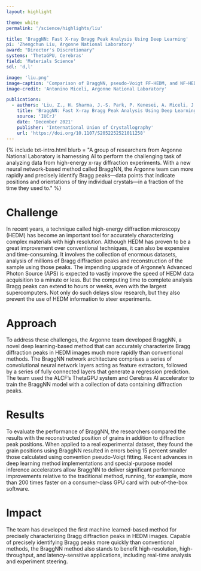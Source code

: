 ```yaml
---
layout: highlight

theme: white
permalink: '/science/highlights/liu'

title: 'BraggNN: Fast X-ray Bragg Peak Analysis Using Deep Learning'
pi: 'Zhengchun Liu, Argonne National Laboratory'
award: "Director's Discretionary"
systems: 'ThetaGPU, Cerebras'
field: 'Materials Science'
sdl: 'd,l'

image: 'liu.png' 
image-caption: 'Comparison of BraggNN, pseudo-Voigt FF-HEDM, and NF-HEDM. Grain positions from NF-HEDM (black squares), pseudo-Voigt FF-HEDM (red circles) and BraggNN FF-HEDM (blue triangles) overlaid on the NF-HEDM confidence map.'
image-credit: 'Antonino Miceli, Argonne National Laboratory'

publications:
  - authors: 'Liu, Z., H. Sharma, J.-S. Park, P. Kenesei, A. Miceli, J. Almer, R. Kettimuthu, and I. Foster'
    title: 'BraggNN: Fast X-ray Bragg Peak Analysis Using Deep Learning'
    source: 'IUCrJ'
    date: 'December 2021'
    publisher: 'International Union of Crystallography'
    url: 'https://doi.org/10.1107/S2052252521011258'
---
```




{% include txt-intro.html 
    blurb = "A group of researchers from Argonne National Laboratory is harnessing AI to perform the challenging task of analyzing data from high-energy x-ray diffraction experiments. With a new neural network-based method called BraggNN, the Argonne team can more rapidly and precisely identify Bragg peaks—data points that indicate positions and orientations of tiny individual crystals—in a fraction of the time they used to."
%}



# Challenge

In recent years, a technique called high-energy diffraction microscopy (HEDM) has become an important tool for accurately characterizing complex materials with high resolution. Although HEDM has proven to be a great improvement over conventional techniques, it can also be expensive and time-consuming. It involves the collection of enormous datasets, analysis of millions of Bragg diffraction peaks and reconstruction of the sample using those peaks. The impending upgrade of Argonne’s Advanced Photon Source (APS) is expected to vastly improve the speed of HEDM data acquisition to a minute or less. But the computing time to complete analysis Bragg peaks can extend to hours or weeks, even with the largest supercomputers. Not only do such delays slow research, but they also prevent the use of HEDM information to steer experiments.



# Approach

To address these challenges, the Argonne team developed BraggNN, a novel deep learning-based method that can accurately characterize Bragg diffraction peaks in HEDM images much more rapidly than conventional methods. The BraggNN network architecture comprises a series of convolutional neural network layers acting as feature extractors, followed by a series of fully connected layers that generate a regression prediction. The team used the ALCF’s ThetaGPU system and Cerebras AI accelerator to train the BraggNN model with a collection of data containing diffraction peaks.



# Results

To evaluate the performance of BraggNN, the researchers compared the results with the reconstructed position of grains in addition to diffraction peak positions. When applied to a real experimental dataset, they found the grain positions using BraggNN resulted in errors being 15 percent smaller those calculated using convention pseudo-Voigt fitting. Recent advances in deep learning method implementations and special-purpose model inference accelerators allow BraggNN to deliver significant performance improvements relative to the traditional method, running, for example, more than 200 times faster on a consumer-class GPU card with out-of-the-box software.



# Impact

The team has developed the first machine learned-based method for precisely characterizing Bragg diffraction peaks in HEDM images. Capable of precisely identifying Bragg peaks more quickly than conventional methods, the BraggNN method also stands to benefit high-resolution, high-throughput, and latency-sensitive applications, including real-time analysis and experiment steering.
